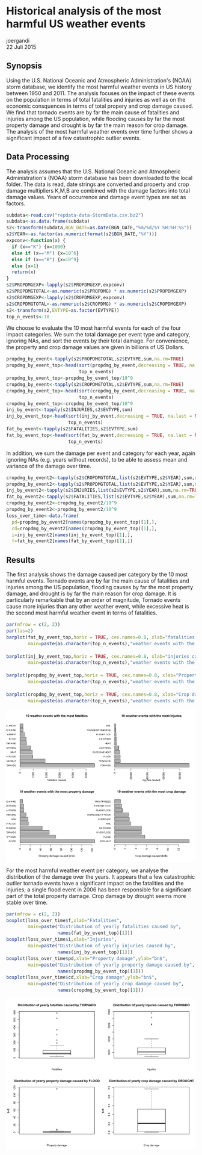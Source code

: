 # Historical analysis of the most harmful US weather events
joergandi  
22 Juli 2015  

## Synopsis
Using the U.S. National Oceanic and Atmospheric Administration's (NOAA) storm database, we identify the most harmful weather events in US history between 1950 and 2011. The analysis focuses on the impact of these events on the population in terms of total fatalities and injuries as well as on the economic consquences in terms of total propery and crop damage caused. We find that tornado events are by far the main cause of fatalities and injuries among the US population, while flooding causes by far the most property damage and drought is by far the main reason for crop damage. The analysis of the most harmful weather events over time further shows a significant impact of a few catastrophic outlier events.

## Data Processing
The analysis assumes that the U.S. National Oceanic and Atmospheric Administration's (NOAA) storm database has been downloaded to the local folder. The data is read, date strings are converted and property and crop damage multipliers K,M,B are combined with the damage factors into total damage values. Years of occurrence and damage event types are set as factors.

```r
subdata<-read.csv("repdata-data-StormData.csv.bz2")
subdata<-as.data.frame(subdata)
s2<-transform(subdata,BGN_DATE=as.Date(BGN_DATE,"%m/%d/%Y %H:%H:%S"))
s2$YEAR<-as.factor(as.numeric(format(s2$BGN_DATE,"%Y")))
expconv<-function(x) {
  if (x=="K") {x=1000}
  else if (x=="M") {x=10^6}
  else if (x=="B") {x=10^9}
  else {x=1}
  return(x)
}
s2$PROPDMGEXP<-lapply(s2$PROPDMGEXP,expconv)
s2$PROPDMGTOTAL<-as.numeric(s2$PROPDMG) * as.numeric(s2$PROPDMGEXP)
s2$CROPDMGEXP<-lapply(s2$CROPDMGEXP,expconv)
s2$CROPDMGTOTAL<-as.numeric(s2$CROPDMG) * as.numeric(s2$CROPDMGEXP)
s2<-transform(s2,EVTYPE=as.factor(EVTYPE))
top_n_events<-10
```

We choose to evaluate the 10 most harmful events for each of the four impact categories. We sum the total damage per event type and category, ignoring NAs, and sort the events by their total damage. For convenience, the property and crop damage values are given in billions of US Dollars.


```r
propdmg_by_event<-tapply(s2$PROPDMGTOTAL,s2$EVTYPE,sum,na.rm=TRUE)
propdmg_by_event_top<-head(sort(propdmg_by_event,decreasing = TRUE, na.last = NA),
                           top_n_events)
propdmg_by_event_top<-propdmg_by_event_top/10^9
cropdmg_by_event<-tapply(s2$CROPDMGTOTAL,s2$EVTYPE,sum,na.rm=TRUE)
cropdmg_by_event_top<-head(sort(cropdmg_by_event,decreasing = TRUE, na.last = NA),
                           top_n_events)
cropdmg_by_event_top<-cropdmg_by_event_top/10^9
inj_by_event<-tapply(s2$INJURIES,s2$EVTYPE,sum)
inj_by_event_top<-head(sort(inj_by_event,decreasing = TRUE, na.last = NA),
                       top_n_events)
fat_by_event<-tapply(s2$FATALITIES,s2$EVTYPE,sum)
fat_by_event_top<-head(sort(fat_by_event,decreasing = TRUE, na.last = NA),
                       top_n_events)
```

In addition, we sum the damage per event and category for each year, again ignoring NAs (e.g. years without records), to be able to assess mean and variance of the damage over time. 


```r
cropdmg_by_event2<-tapply(s2$CROPDMGTOTAL,list(s2$EVTYPE,s2$YEAR),sum,na.rm=TRUE)
propdmg_by_event2<-tapply(s2$PROPDMGTOTAL,list(s2$EVTYPE,s2$YEAR),sum,na.rm=TRUE)
inj_by_event2<-tapply(s2$INJURIES,list(s2$EVTYPE,s2$YEAR),sum,na.rm=TRUE)
fat_by_event2<-tapply(s2$FATALITIES,list(s2$EVTYPE,s2$YEAR),sum,na.rm=TRUE)
cropdmg_by_event2<-cropdmg_by_event2/10^9
propdmg_by_event2<-propdmg_by_event2/10^9
loss_over_time<-data.frame(
  pd=propdmg_by_event2[names(propdmg_by_event_top)[1],],
  cd=cropdmg_by_event2[names(cropdmg_by_event_top)[1],],
  i=inj_by_event2[names(inj_by_event_top)[1],],
  f=fat_by_event2[names(fat_by_event_top)[1],])
```

## Results

The first analysis shows the damage caused per category by the 10 most harmful events. Tornado events are by far the main cause of fatalities and injuries among the US population, flooding causes by far the most property damage, and drought is by far the main reason for crop damage. It is particularly remarkable that by an order of magnitude, Tornado events cause more injuries than any other weather event, while excessive heat is the second most harmful weather event in terms of fatalities.


```r
par(mfrow = c(2, 2)) 
par(las=2) 
barplot(fat_by_event_top,horiz = TRUE, cex.names=0.8, xlab="fatalities caused",
        main=paste(as.character(top_n_events),"weather events with the most fatalities"));

barplot(inj_by_event_top,horiz = TRUE, cex.names=0.8, xlab="injuries caused",
        main=paste(as.character(top_n_events),"weather events with the most injuries"));

barplot(propdmg_by_event_top,horiz = TRUE, cex.names=0.8, xlab="Property damage caused (bn$)",
        main=paste(as.character(top_n_events),"weather events with the most property damage"));

barplot(cropdmg_by_event_top,horiz = TRUE, cex.names=0.8, xlab="Crop damage caused (bn$)",
        main=paste(as.character(top_n_events),"weather events with the most crop damage"));
```

![](harmfulweatherevents_files/figure-html/results1-1.png) 

For the most harmful weather event per category, we analyse the distribution of the damage over the years. It appears that a few catastrophic outlier tornado events have a significant impact on the fatalities and the injuries; a single flood event in 2006 has been responsible for a significant part of the total property damage. Crop damage by drought seems more stable over time.



```r
par(mfrow = c(2, 2)) 
boxplot(loss_over_time$f,xlab="Fatalities",
        main=paste("Distribution of yearly fatalities caused by",
                   names(fat_by_event_top)[1]))
boxplot(loss_over_time$i,xlab="Injuries",
        main=paste("Distribution of yearly injuries caused by",
                   names(inj_by_event_top)[1]))
boxplot(loss_over_time$pd,xlab="Property damage",ylab="bn$",
        main=paste("Distribution of yearly property damage caused by",
                   names(propdmg_by_event_top)[1]))
boxplot(loss_over_time$cd,xlab="Crop damage",ylab="bn$",
        main=paste("Distribution of yearly crop damage caused by",
                   names(cropdmg_by_event_top)[1]))
```

![](harmfulweatherevents_files/figure-html/results2-1.png) 



